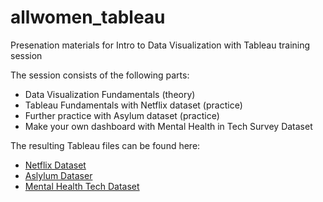 # allwomen_tableau
Presenation materials for Intro to Data Visualization with Tableau training session

The session consists of the following parts:

- Data Visualization Fundamentals (theory)
- Tableau Fundamentals with Netflix dataset (practice)
- Further practice with Asylum dataset (practice)
- Make your own dashboard with Mental Health in Tech Survey Dataset

The resulting Tableau files can be found here:

- [Netflix Dataset](https://public.tableau.com/views/TableauTraining_Netflix/Netflix-BubbleChart?:embed=y&:display_count=yes)
- [Aslylum Dataser](https://public.tableau.com/views/Tableau_Training_15557993443090/Dashboard1?:embed=y&:display_count=yes)
- [Mental Health Tech Dataset](https://public.tableau.com/views/TableauTraining_practice/Q3?:embed=y&:display_count=yes)
